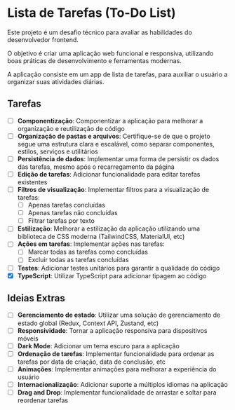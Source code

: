 # Lista de Tarefas (To-Do List)

Este projeto é um desafio técnico para avaliar as habilidades do desenvolvedor frontend.

O objetivo é criar uma aplicação web funcional e responsiva, utilizando boas práticas de desenvolvimento e ferramentas modernas.

A aplicação consiste em um app de lista de tarefas, para auxiliar o usuário a organizar suas atividades diárias.

## Tarefas

- [ ] **Componentização**: Componentizar a aplicação para melhorar a organização e reutilização de código
- [ ] **Organização de pastas e arquivos**: Certifique-se de que o projeto segue uma estrutura clara e escalável, como separar componentes, estilos, serviços e utilitários
- [ ] **Persistência de dados**: Implementar uma forma de persistir os dados das tarefas, mesmo após o recarregamento da página
- [ ] **Edição de tarefas**: Adicionar funcionalidade para editar tarefas existentes
- [ ] **Filtros de visualização**: Implementar filtros para a visualização de tarefas:
  - [ ] Apenas tarefas concluídas
  - [ ] Apenas tarefas não concluídas
  - [ ] Filtrar tarefas por texto
- [ ] **Estilização**: Melhorar a estilização da aplicação utilizando uma biblioteca de CSS moderna (TailwindCSS, MaterialUI, etc)
- [ ] **Ações em tarefas**: Implementar ações nas tarefas:
  - [ ] Marcar todas as tarefas como concluídas
  - [ ] Excluir todas as tarefas concluídas
- [ ] **Testes**: Adicionar testes unitários para garantir a qualidade do código
- [x] **TypeScript**: Utilizar TypeScript para adicionar tipagem ao código

## Ideias Extras

- [ ] **Gerenciamento de estado**: Utilizar uma solução de gerenciamento de estado global (Redux, Context API, Zustand, etc)
- [ ] **Responsividade**: Tornar a aplicação responsiva para dispositivos móveis
- [ ] **Dark Mode**: Adicionar um tema escuro para a aplicação
- [ ] **Ordenação de tarefas**: Implementar funcionalidade para ordenar as tarefas por data de criação, data de conclusão, etc
- [ ] **Animações**: Implementar animações para melhorar a experiência do usuário
- [ ] **Internacionalização**: Adicionar suporte a múltiplos idiomas na aplicação
- [ ] **Drag and Drop**: Implementar funcionalidade de arrastar e soltar para reordenar tarefas